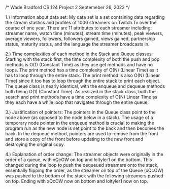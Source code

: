/*
Wade Bradford
CS 124
Project 2
Septemeber 26, 2022
*/

1.) Information about data set:
My data set is a set containing data regarding the stream stastics and profiles of 1000 streamers on Twitch.Tv over the course of one year. There are 11 attributes to each streamer including: streamer name, watch time (minutes), stream time (minutes), peak viewers, average viewers, followers, followers gained, views gained, partnership status, maturity status, and the language the streamer broadcasts in.

2.) Time complexities of each method in the Stack and Queue classes:
Starting with the stack first, the time complexity of both the push and pop methods is O(1) (Constant Time) as they use get methods and have no loops. The print method has a time complexity of O(N) (Linear Time) as it has to loop through the entire stack. The print method is also O(N) (Linear Time) since it too has to loop through the entire stack to print each object. The queue class is nearly identical, with the enqueue and dequeue methods both being O(1) (Constant Time). As realized in the stack class, both the search and print methods have a time complexity of O(N) Linear Time as they each have a while loop that navigates through the entire queue.

3.) Justification of pointers:
The pointers in the Queue class point to the node above (as opposed to the node below in a stack). The usage of a temporary node pointer in the enqueue method is crucial to making the program run as the new node is set point to the back and then becomes the back. In the dequeue method, pointers are used to remove from the front and store a copy of the front before updating to the new front and destroying the original copy.

4.) Explanation of order change:
The streamer objects were originally in the order of a queue, with xQcOW on top and loltyler1 on the bottom. This changed during the loop to push the dequeued streamers onto the stack, essentially flipping the order, as the streamer on top of the Queue (xQcOW) was pushed to the bottom of the stack with the following streamers pushed on top. Ending with xQcOW now on bottom and loltyler1 now on top.
